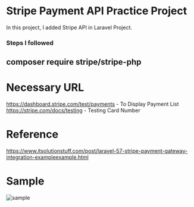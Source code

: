 <h1> Stripe Payment API Practice Project</h1>
<p>
In this project, I added Stripe API in Laravel Project.
</p>
<h3>Steps I followed</h3>

##  composer require stripe/stripe-php

# Necessary URL
https://dashboard.stripe.com/test/payments - To Display Payment List
https://stripe.com/docs/testing            - Testing Card Number

# Reference
https://www.itsolutionstuff.com/post/laravel-57-stripe-payment-gateway-integration-exampleexample.html

# Sample

 ![sample](https://user-images.githubusercontent.com/32362094/222961648-2e57ec39-8f17-46a5-9b1f-53d8c52a693e.jpg)



